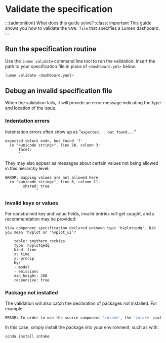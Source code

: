 # Validate the specification

:::{admonition} What does this guide solve?
:class: important
This guide shows you how to validate the `YAML file` that specifies a Lumen dashboard.
:::

## Run the specification routine
Use the `lumen validate` command line tool to run the validation. Insert the path to your specification file in place of `<dashboard.yml>` below.

```bash
lumen validate <dashboard.yaml>
```

## Debug an invalid specification file
When the validation fails, it will provide an error message indicating the type and location of the issue.

### Indentation errors
Indentation errors often show up as "`expected... but found...`"

```python-traceback
expected <block end>, but found '?'
  in "<unicode string>", line 28, column 3:
      facet:
      ^
```

They may also appear as messages about certain values not being allowed in this hierarchy level:
```python-traceback
ERROR: mapping values are not allowed here
  in "<unicode string>", line 6, column 11:
        shared: true
              ^
```

### Invalid keys or values

For constrained key and value fields, invalid entries will get caught, and a recommendation may be provided:

```python-traceback
View component specification declared unknown type 'hvplotqedq'. Did you mean 'hvplot or 'hvplot_ui'?

    table: southern_rockies
    type: hvplotqedq
    kind: line
    x: time
    y: precip
    by:
    - model
    - emissions
    min_height: 200
    responsive: true
```

### Package not installed
The validation will also catch the declaration of packages not installed. For example:

```bash
ERROR: In order to use the source component 'intake', the 'intake' package must be installed.
```

In this case, simply install the package into your environment, such as with:

```bash
conda install intake
```
